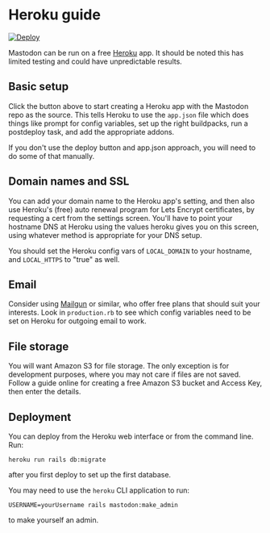 Heroku guide
============

[![Deploy](https://www.herokucdn.com/deploy/button.svg)](https://dashboard.heroku.com/new?button-url=https://github.com/tootsuite/mastodon&template=https://github.com/tootsuite/mastodon)

Mastodon can be run on a free [Heroku](https://heroku.com) app. It should be
noted this has limited testing and could have unpredictable results.

## Basic setup

Click the button above to start creating a Heroku app with the Mastodon repo as
the source. This tells Heroku to use the `app.json` file which does things like
prompt for config variables, set up the right buildpacks, run a postdeploy task,
and add the appropriate addons.

If you don't use the deploy button and app.json approach, you will need to do
some of that manually.

## Domain names and SSL

You can add your domain name to the Heroku app's setting, and then also use
Heroku's (free) auto renewal program for Lets Encrypt certificates, by
requesting a cert from the settings screen. You'll have to point your hostname
DNS at Heroku using the values heroku gives you on this screen, using whatever
method is appropriate for your DNS setup.

You should set the Heroku config vars of `LOCAL_DOMAIN` to your hostname, and
`LOCAL_HTTPS` to "true" as well.

## Email

Consider using [Mailgun](https://mailgun.com) or similar, who offer free plans
that should suit your interests. Look in `production.rb` to see which config
variables need to be set on Heroku for outgoing email to work.

## File storage

You will want Amazon S3 for file storage. The only exception is for development
purposes, where you may not care if files are not saved. Follow a guide online
for creating a free Amazon S3 bucket and Access Key, then enter the details.

## Deployment

You can deploy from the Heroku web interface or from the command line. Run:

  `heroku run rails db:migrate`

after you first deploy to set up the first database.

You may need to use the `heroku` CLI application to run:

  `USERNAME=yourUsername rails mastodon:make_admin`

to make yourself an admin.

